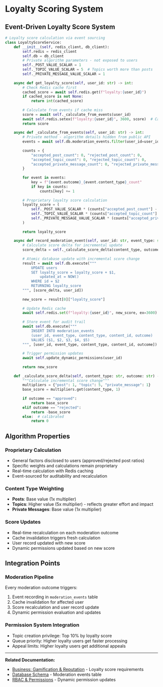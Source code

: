 # Loyalty Scoring System

## Event-Driven Loyalty Score System

```python
# Loyalty score calculation via event sourcing
class LoyaltyScoreService:
    def __init__(self, redis_client, db_client):
        self.redis = redis_client
        self.db = db_client
        # Private algorithm parameters - not exposed to users
        self._POST_VALUE_SCALAR = 1
        self._TOPIC_VALUE_SCALAR = 5  # Topics worth more than posts
        self._PRIVATE_MESSAGE_VALUE_SCALAR = 1
    
    async def get_loyalty_score(self, user_id: str) -> int:
        # Check Redis cache first
        cached_score = await self.redis.get(f"loyalty:{user_id}")
        if cached_score is not None:
            return int(cached_score)
        
        # Calculate from events if cache miss
        score = await self._calculate_from_events(user_id)
        await self.redis.setex(f"loyalty:{user_id}", 3600, score)  # Cache for 1 hour
        return score
    
    async def _calculate_from_events(self, user_id: str) -> int:
        # Private method - algorithm details hidden from public API
        events = await self.db.moderation_events.filter(user_id=user_id)
        
        counts = {
            "accepted_post_count": 0, "rejected_post_count": 0,
            "accepted_topic_count": 0, "rejected_topic_count": 0,
            "accepted_private_message_count": 0, "rejected_private_message_count": 0
        }
        
        for event in events:
            key = f"{event.outcome}_{event.content_type}_count"
            if key in counts:
                counts[key] += 1
        
        # Proprietary loyalty score calculation
        loyalty_score = (
            self._POST_VALUE_SCALAR * (counts["accepted_post_count"] - counts["rejected_post_count"]) +
            self._TOPIC_VALUE_SCALAR * (counts["accepted_topic_count"] - counts["rejected_topic_count"]) +
            self._PRIVATE_MESSAGE_VALUE_SCALAR * (counts["accepted_private_message_count"] - counts["rejected_private_message_count"])
        )
        
        return loyalty_score
    
    async def record_moderation_event(self, user_id: str, event_type: str, content_type: str, content_id: str, outcome: str):
        # Calculate score delta for incremental update
        score_delta = self._calculate_score_delta(content_type, outcome)
        
        # Atomic database update with incremental score change
        result = await self.db.execute("""
            UPDATE users 
            SET loyalty_score = loyalty_score + $1,
                updated_at = NOW()
            WHERE id = $2
            RETURNING loyalty_score
        """, [score_delta, user_id])
        
        new_score = result[0]["loyalty_score"]
        
        # Update Redis cache
        await self.redis.set(f"loyalty:{user_id}", new_score, ex=3600)
        
        # Store event for audit trail
        await self.db.execute("""
            INSERT INTO moderation_events 
            (user_id, event_type, content_type, content_id, outcome)
            VALUES ($1, $2, $3, $4, $5)
        """, [user_id, event_type, content_type, content_id, outcome])
        
        # Trigger permission updates
        await self.update_dynamic_permissions(user_id)
        
        return new_score
    
    def _calculate_score_delta(self, content_type: str, outcome: str) -> int:
        """Calculate incremental score change"""
        multipliers = {"post": 1, "topic": 5, "private_message": 1}
        base_score = multipliers.get(content_type, 1)
        
        if outcome == "approved":
            return base_score
        elif outcome == "rejected":
            return -base_score
        else:  # calibrated
            return 0
```

## Algorithm Properties

### Proprietary Calculation
- General factors disclosed to users (approved/rejected post ratios)
- Specific weights and calculations remain proprietary
- Real-time calculation with Redis caching
- Event-sourced for auditability and recalculation

### Content Type Weighting
- **Posts**: Base value (1x multiplier)
- **Topics**: Higher value (5x multiplier) - reflects greater effort and impact
- **Private Messages**: Base value (1x multiplier)

### Score Updates
- Real-time recalculation on each moderation outcome
- Cache invalidation triggers fresh calculation
- User record updated with new score
- Dynamic permissions updated based on new score

## Integration Points

### Moderation Pipeline
Every moderation outcome triggers:
1. Event recording in `moderation_events` table
2. Cache invalidation for affected user
3. Score recalculation and user record update
4. Dynamic permission evaluation and updates

### Permission System Integration
- Topic creation privilege: Top 10% by loyalty score
- Queue priority: Higher loyalty users get faster processing
- Appeal limits: Higher loyalty users get additional appeals

---

**Related Documentation:**
- [Business: Gamification & Reputation](../business-requirements/10-gamification-reputation.md) - Loyalty score requirements
- [Database Schema](./05-database-schema.md) - Moderation events table
- [RBAC & Permissions](./08-rbac-permissions.md) - Dynamic permission updates
